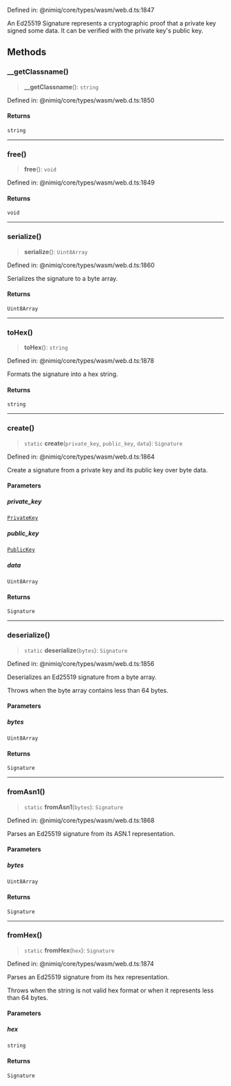 Defined in: @nimiq/core/types/wasm/web.d.ts:1847

An Ed25519 Signature represents a cryptographic proof that a private key signed some data.
It can be verified with the private key's public key.

## Methods

### \_\_getClassname()

> **\_\_getClassname**(): `string`

Defined in: @nimiq/core/types/wasm/web.d.ts:1850

#### Returns

`string`

***

### free()

> **free**(): `void`

Defined in: @nimiq/core/types/wasm/web.d.ts:1849

#### Returns

`void`

***

### serialize()

> **serialize**(): `Uint8Array`

Defined in: @nimiq/core/types/wasm/web.d.ts:1860

Serializes the signature to a byte array.

#### Returns

`Uint8Array`

***

### toHex()

> **toHex**(): `string`

Defined in: @nimiq/core/types/wasm/web.d.ts:1878

Formats the signature into a hex string.

#### Returns

`string`

***

### create()

> `static` **create**(`private_key`, `public_key`, `data`): `Signature`

Defined in: @nimiq/core/types/wasm/web.d.ts:1864

Create a signature from a private key and its public key over byte data.

#### Parameters

##### private\_key

[`PrivateKey`](PrivateKey.md)

##### public\_key

[`PublicKey`](PublicKey.md)

##### data

`Uint8Array`

#### Returns

`Signature`

***

### deserialize()

> `static` **deserialize**(`bytes`): `Signature`

Defined in: @nimiq/core/types/wasm/web.d.ts:1856

Deserializes an Ed25519 signature from a byte array.

Throws when the byte array contains less than 64 bytes.

#### Parameters

##### bytes

`Uint8Array`

#### Returns

`Signature`

***

### fromAsn1()

> `static` **fromAsn1**(`bytes`): `Signature`

Defined in: @nimiq/core/types/wasm/web.d.ts:1868

Parses an Ed25519 signature from its ASN.1 representation.

#### Parameters

##### bytes

`Uint8Array`

#### Returns

`Signature`

***

### fromHex()

> `static` **fromHex**(`hex`): `Signature`

Defined in: @nimiq/core/types/wasm/web.d.ts:1874

Parses an Ed25519 signature from its hex representation.

Throws when the string is not valid hex format or when it represents less than 64 bytes.

#### Parameters

##### hex

`string`

#### Returns

`Signature`
